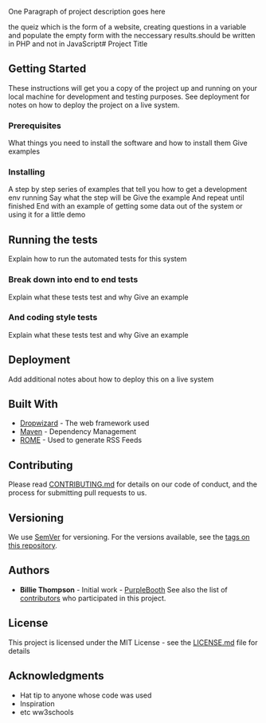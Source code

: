 
One Paragraph of project description goes here

 the queiz which is the form of a website, creating questions in a variable and populate the empty form with the neccessary results.should be written in PHP and not in JavaScript# Project Title
## Getting Started
These instructions will get you a copy of the project up and running on your local machine for development and testing purposes. See deployment for notes on how to deploy the project on a live system.


### Prerequisites
What things you need to install the software and how to install them
Give examples


### Installing
A step by step series of examples that tell you how to get a development env running
Say what the step will be
Give the example
And repeat
until finished
End with an example of getting some data out of the system or using it for a little demo


## Running the tests
Explain how to run the automated tests for this system


### Break down into end to end tests
Explain what these tests test and why
Give an example


### And coding style tests
Explain what these tests test and why
Give an example

## Deployment
Add additional notes about how to deploy this on a live system


## Built With
* [Dropwizard](http://www.dropwizard.io/1.0.2/docs/) - The web framework used
* [Maven](https://maven.apache.org/) - Dependency Management
* [ROME](https://rometools.github.io/rome/) - Used to generate RSS Feeds

## Contributing
Please read [CONTRIBUTING.md](https://gist.github.com/PurpleBooth/b24679402957c63ec426) for details on our code of conduct, and the process for submitting pull requests to us.


## Versioning
We use [SemVer](http://semver.org/) for versioning. For the versions available, see the [tags on this repository](https://github.com/your/project/tags).


## Authors
* **Billie Thompson** - Initial work - [PurpleBooth](https://github.com/PurpleBooth)
See also the list of [contributors](https://github.com/your/project/contributors) who participated in this project.

## License
This project is licensed under the MIT License - see the [LICENSE.md](LICENSE.md) file for details

## Acknowledgments
* Hat tip to anyone whose code was used
* Inspiration
* etc
ww3schools
